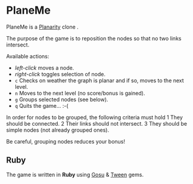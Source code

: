PlaneMe
=======

PlaneMe is a [Planarity](http://planarity.net) clone .

The purpose of the game is to reposition the nodes so that
no two links intersect. 

Available actions:
* *left-click* moves a node.
* *right-click* toggles selection of node.
* `c` Checks on weather the graph is planar and if so, moves to the next level.
* `n` Moves to the next level (no score/bonus is gained).
* `g` Groups selected nodes (see below).
* `q` Quits the game... :-(

In order for nodes to be grouped, the following criteria must hold
1 They should be connected.
2 Their links should not intersect.
3 They should be simple nodes (not already grouped ones).

Be careful, grouping nodes reduces your bonus!

Ruby
----

The game is written in **Ruby** using [Gosu](https://github.com/jlnr/gosu) 
& [Tween](https://rubygems.org/gems/tween) gems.
